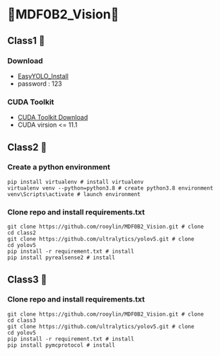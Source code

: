 # 🔰MDF0B2_Vision🔰
## Class1 🗿

### Download
* [EasyYOLO_Install](https://gmnfuedutw-my.sharepoint.com/:u:/g/personal/10865107_gm_nfu_edu_tw/ERJqedNF9gpDkIBM9tvjir8BrEf656BkXOBVq1G4H06oWg?e=XpSeQQ)
* password : 123
### CUDA Toolkit
* [CUDA Toolkit Download](https://developer.nvidia.com/cuda-toolkit-archive)
* CUDA virsion <= 11.1
## Class2 🗿

### Create a python environment
```shell
pip install virtualenv # install virtualenv
virtualenv venv --python=python3.8 # create python3.8 environment
venv\Scripts\activate # launch environment
```

### Clone repo and install requirements.txt
```shell
git clone https://github.com/rooylin/MDF0B2_Vision.git # clone
cd class2
git clone https://github.com/ultralytics/yolov5.git # clone
cd yolov5 
pip install -r requirement.txt # install
pip install pyrealsense2 # install
```
## Class3 🗿

### Clone repo and install requirements.txt
```shell
git clone https://github.com/rooylin/MDF0B2_Vision.git # clone
cd class3
git clone https://github.com/ultralytics/yolov5.git # clone
cd yolov5 
pip install -r requirement.txt # install
pip install pymcprotocol # install
```
    